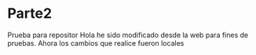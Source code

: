 
# Parte2
Prueba para repositor
Hola he sido modificado desde la web para fines de pruebas.
Ahora los cambios que realice fueron locales

